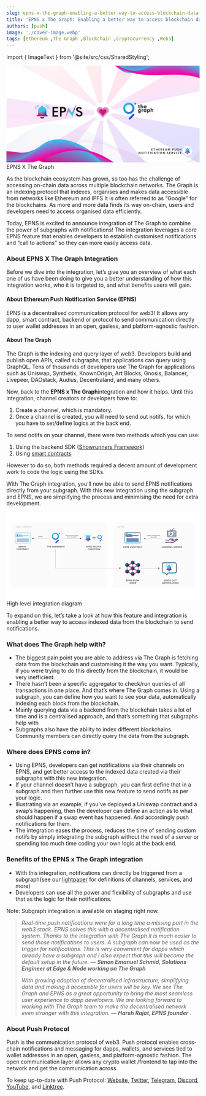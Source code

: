 ```yaml
---
slug: epns-x-the-graph-enabling-a-better-way-to-access-blockchain-data
title: 'EPNS x The Graph: Enabling a better way to access blockchain data 🧑‍🚀 🔔'
authors: [push]
image: './cover-image.webp'
tags: [Ethereum ,The Graph ,Blockchain ,Cryptocurrency ,Web3]
---
```

import { ImageText } from '@site/src/css/SharedStyling';

![Cover Image of EPNS x The Graph: Enabling a better way to access blockchain data 🧑‍🚀 🔔](./cover-image.webp)
<ImageText>EPNS X The Graph</ImageText>

As the blockchain ecosystem has grown, so too has the challenge of accessing on-chain data across multiple blockchain networks. The Graph is an indexing protocol that indexes, organises and makes data accessible from networks like Ethereum and IPFS It is often referred to as “Google” for the blockchains. As more and more data finds its way on-chain, users and developers need to access organised data efficiently.

<!--truncate-->

Today, EPNS is excited to announce integration of The Graph to combine the power of subgraphs with notifications! The integration leverages a core EPNS feature that enables developers to establish customised notifications and “call to actions” so they can more easily access data.

### About EPNS X The Graph Integration
Before we dive into the integration, let’s give you an overview of what each one of us have been doing to give you a better understanding of how this integration works, who it is targeted to, and what benefits users will gain.

#### About Ethereum Push Notification Service (EPNS)

EPNS is a decentralised communication protocol for web3! It allows any dapp, smart contract, backend or protocol to send communication directly to user wallet addresses in an open, gasless, and platform-agnostic fashion.

#### About The Graph

The Graph is the indexing and query layer of web3. Developers build and publish open APIs, called subgraphs, that applications can query using GraphQL. Tens of thousands of developers use The Graph for applications such as Uniswap, Synthetix, KnownOrigin, Art Blocks, Gnosis, Balancer, Livepeer, DAOstack, Audius, Decentraland, and many others.

Now, back to the <b>EPNS x The Graph</b>integration and how it helps. Until this integration, channel creators or developers have to:

1. Create a channel, which is mandatory.
2. Once a channel is created, you will need to send out notifs, for which you have to set/define logics at the back end.

To send notifs on your channel, there were two methods which you can use:

1. Using the backend SDK ([Showrunners Framework](https://medium.com/ethereum-push-notification-service/epns-showrunners-framework-and-backend-sdk-beta-v1-0-are-live-7348c0725a12))
2. Using [smart contracts](https://docs.epns.io/developers/developer-zone/examples/smart-contracts-example)

However to do so, both methods required a decent amount of development work to code the logic using the SDKs.

With The Graph integration, you’ll now be able to send EPNS notifications directly from your subgraph. With this new integration using the subgraph and EPNS, we are simplifying the process and minimising the need for extra development.

![High level integration Image](./image-1.webp)
<ImageText>High level integration diagram</ImageText>

To expand on this, let’s take a look at how this feature and integration is enabling a better way to access indexed data from the blockchain to send notifications.

### What does The Graph help with?
- The biggest pain point you are able to address via The Graph is fetching data from the blockchain and customising it the way you want. Typically, if you were trying to do this directly from the blockchain, it would be very inefficient.
- There hasn’t been a specific aggregator to check/run queries of all transactions in one place. And that’s where The Graph comes in. Using a subgraph, you can define how you want to see your data, automatically indexing each block from the blockchain.
- Mainly querying data via a backend from the blockchain takes a lot of time and is a centralised approach, and that’s something that subgraphs help with
- Subgraphs also have the ability to index different blockchains. Community members can directly query the data from the subgraph.

### Where does EPNS come in?
- Using EPNS, developers can get notifications via their channels on EPNS, and get better access to the indexed data created via their subgraphs with this new integration.
- If your channel doesn’t have a subgraph, you can first define that in a subgraph and then further use this new feature to send notifs as per your logic.
- Illustrating via an example, if you’ve deployed a Uniswap contract and a swap’s happening, then the developer can define an action as to what should happen if a swap event has happened. And accordingly push notifications for them.
- The integration eases the process, reduces the time of sending custom notifs by simply integrating the subgraph without the need of a server or spending too much time coding your own logic at the back end.

### Benefits of the EPNS x The Graph integration
- With this integration, notifications can directly be triggered from a subgraph(see our [lightpaper](https://medium.com/ethereum-push-notification-service/ethereum-push-notification-service-litepaper-e7ca0a662862) for definitions of channels, services, and more)
- Developers can use all the power and flexibility of subgraphs and use that as the logic for their notifications.

Note: Subgraph integration is available on staging right now.

<blockquote>
<i>
Real-time push notifications were for a long time a missing part in the web3 stack. EPNS solves this with a decentralised notification system. Thanks to the integration with The Graph it is much easier to send those notifications to users. A subgraph can now be used as the trigger for notifications. This is very convenient for dapps which already have a subgraph and I also expect that this will become the default setup in the future. — <b>Simon Emanuel Schmid, Solutions Engineer at Edge & Node working on The Graph</b>

With growing adoption of decentralised infrastructure, simplifying data and making it accessible for users will be key. We see The Graph and EPNS as a great opportunity to bring the most seamless user experience to dapp developers. We are looking forward to working with The Graph team to make the decentralised network even stronger with this integration. — <b>Harsh Rajat, EPNS founder</b> .
</i>
</blockquote>

### About Push Protocol

Push is the communication protocol of web3. Push protocol enables cross-chain notifications and messaging for dapps, wallets, and services tied to wallet addresses in an open, gasless, and platform-agnostic fashion. The open communication layer allows any crypto wallet /frontend to tap into the network and get the communication across.

To keep up-to-date with Push Protocol: [Website](https://push.org/), [Twitter](https://twitter.com/pushprotocol), [Telegram](https://t.me/epnsproject), [Discord](https://discord.gg/pushprotocol), [YouTube](https://www.youtube.com/c/EthereumPushNotificationService), and [Linktree](https://linktr.ee/pushprotocol).

